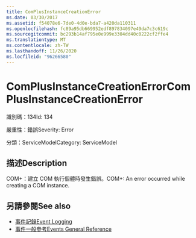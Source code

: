 ```yaml
---
title: ComPlusInstanceCreationError
ms.date: 03/30/2017
ms.assetid: f54078e6-7de0-4d0e-bda7-a420da110311
ms.openlocfilehash: fc89a95db669952edf897834097e49da7c3c619c
ms.sourcegitcommit: bc293b14af795e0e999e3304dd40c0222cf2ffe4
ms.translationtype: MT
ms.contentlocale: zh-TW
ms.lasthandoff: 11/26/2020
ms.locfileid: "96266580"
---
```

# <a name="complusinstancecreationerror"></a><span data-ttu-id="5d3ab-102">ComPlusInstanceCreationError</span><span class="sxs-lookup"><span data-stu-id="5d3ab-102">ComPlusInstanceCreationError</span></span>

<span data-ttu-id="5d3ab-103">識別碼：134</span><span class="sxs-lookup"><span data-stu-id="5d3ab-103">Id: 134</span></span>  
  
 <span data-ttu-id="5d3ab-104">嚴重性：錯誤</span><span class="sxs-lookup"><span data-stu-id="5d3ab-104">Severity: Error</span></span>  
  
 <span data-ttu-id="5d3ab-105">分類：ServiceModel</span><span class="sxs-lookup"><span data-stu-id="5d3ab-105">Category: ServiceModel</span></span>  
  
## <a name="description"></a><span data-ttu-id="5d3ab-106">描述</span><span class="sxs-lookup"><span data-stu-id="5d3ab-106">Description</span></span>  

 <span data-ttu-id="5d3ab-107">COM+：建立 COM 執行個體時發生錯誤。</span><span class="sxs-lookup"><span data-stu-id="5d3ab-107">COM+: An error occurred while creating a COM instance.</span></span>  
  
## <a name="see-also"></a><span data-ttu-id="5d3ab-108">另請參閱</span><span class="sxs-lookup"><span data-stu-id="5d3ab-108">See also</span></span>

- [<span data-ttu-id="5d3ab-109">事件記錄</span><span class="sxs-lookup"><span data-stu-id="5d3ab-109">Event Logging</span></span>](index.md)
- [<span data-ttu-id="5d3ab-110">事件一般參考</span><span class="sxs-lookup"><span data-stu-id="5d3ab-110">Events General Reference</span></span>](events-general-reference.md)
